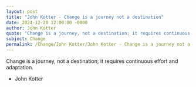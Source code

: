```yaml
---
layout: post
title: "John Kotter - Change is a journey not a destination"
date: 2024-12-28 12:00:00 -0000
author: John Kotter
quote: "Change is a journey, not a destination; it requires continuous effort and adaptation."
subject: Change
permalink: /Change/John Kotter/John Kotter - Change is a journey not a destination
---
```


Change is a journey, not a destination; it requires continuous effort and adaptation.

- John Kotter

